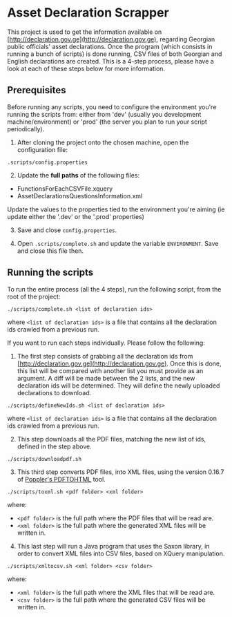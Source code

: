 Asset Declaration Scrapper
==========================

This project is used to get the information available on [http://declaration.gov.ge](http://declaration.gov.ge), regarding Georgian public officials' asset declarations. Once the program (which consists in running a bunch of scripts) is done running, CSV files of both Georgian and English declarations are created. This is a 4-step process, please have a look at each of these steps below for more information.

Prerequisites
-------------

Before running any scripts, you need to configure the environment you're running the scripts from: either from 'dev' (usually you development machine/environment) or 'prod' (the server you plan to run your script periodically).

1) After cloning the project onto the chosen machine, open the configuration file:

`.scripts/config.properties` 

2) Update the <b>full paths</b> of the following files:

- FunctionsForEachCSVFile.xquery
- AssetDeclarationsQuestionsInformation.xml

Update the values to the properties tied to the environment you're aiming (ie update either the '.dev' or the '.prod' properties)

3) Save and close `config.properties`.

4) Open `.scripts/complete.sh` and update the variable `ENVIRONMENT`. Save and close this file then.

Running the scripts
-------------------

To run the entire process (all the 4 steps), run the following script, from the root of the project:

`./scripts/complete.sh <list of declaration ids>`

where `<list of declaration ids>` is a file that contains all the declaration ids crawled from a previous run. 

If you want to run each steps individually. Please follow the following:

1) The first step consists of grabbing all the declaration ids from [http://declaration.gov.ge](http://declaration.gov.ge). Once this is done, this list will be compared with another list you must provide as an argument. A diff will be made between the 2 lists, and the new declaration ids will be determined. They will define the newly uploaded declarations to download.

`./scripts/defineNewIds.sh <list of declaration ids>`

where `<list of declaration ids>` is a file that contains all the declaration ids crawled from a previous run. 

2) This step downloads all the PDF files, matching the new list of ids, defined in the step above.

`./scripts/downloadpdf.sh`

3) This third step converts PDF files, into XML files, using the version 0.16.7 of [Poppler's PDFTOHTML](http://www.linuxfromscratch.org/blfs/view/svn/general/poppler.html) tool.

`./scripts/toxml.sh <pdf folder> <xml folder>`

where:

- `<pdf folder>` is the full path where the PDF files that will be read are.
- `<xml folder>` is the full path where the generated XML files will be written in.

4) This last step will run a Java program that uses the Saxon library, in order to convert XML files into CSV files, based on XQuery manipulation.

`./scripts/xmltocsv.sh <xml folder> <csv folder>`

where:

- `<xml folder>` is the full path where the XML files that will be read are.
- `<csv folder>` is the full path where the generated CSV files will be written in.
 
